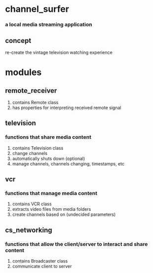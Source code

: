 # channel_surfer  
### a local media streaming application  


## concept  
re-create the vintage television watching experience  

# modules
## remote_receiver
1. contains Remote class
2. has properties for interpreting received remote signal  

## television  
### functions that share media content  
1. contains Television class  
2. change channels  
3. automatically shuts down (optional)  
4. manage channels, channels changing, timestamps, etc  

## vcr
### functions that manage media content
1. contains VCR class  
2. extracts video files from media folders  
3. create channels based on (undecided parameters)  

## cs_networking
### functions that allow the client/server to interact and share content
1. contains Broadcaster class  
2. communicate client to server  
